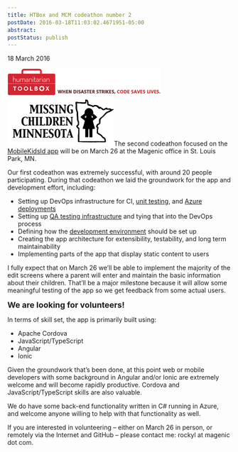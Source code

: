 ```yaml
---
title: HTBox and MCM codeathon number 2
postDate: 2016-03-18T11:03:02.4671951-05:00
abstract: 
postStatus: publish
---
```

18 March 2016

[![ht-hero](binary/Open-Live-Writer/HTBox-and-MCM-codeathon-number-2_9866/ht-hero_thumb.png "ht-hero")](binary/Open-Live-Writer/HTBox-and-MCM-codeathon-number-2_9866/ht-hero_2.png)[![MCM-logo-s](binary/Open-Live-Writer/HTBox-and-MCM-codeathon-number-2_9866/MCM-logo-s_thumb.jpg "MCM-logo-s")](binary/Open-Live-Writer/HTBox-and-MCM-codeathon-number-2_9866/MCM-logo-s_2.jpg)The second codeathon focused on the [MobileKidsId app](https://github.com/HTBox/MobileKidsIdApp/) will be on March 26 at the Magenic office in St. Louis Park, MN.

Our first codeathon was extremely successful, with around 20 people participating. During that codeathon we laid the groundwork for the app and development effort, including:

- Setting up DevOps infrastructure for CI, [unit testing](https://github.com/HTBox/MobileKidsIdApp/blob/master/docs/Testing.md), and [Azure deployments](https://github.com/HTBox/MobileKidsIdApp/blob/master/docs/Deploy%20Environment.md)
- Setting up [QA testing infrastructure](https://github.com/HTBox/MobileKidsIdApp/blob/master/docs/HockeyApp.md) and tying that into the DevOps process
- Defining how the [development environment](https://github.com/HTBox/MobileKidsIdApp/blob/master/docs/Developer%20setup.md) should be set up
- Creating the app architecture for extensibility, testability, and long term maintainability
- Implementing parts of the app that display static content to users


I fully expect that on March 26 we’ll be able to implement the majority of the edit screens where a parent will enter and maintain the basic information about their children. That’ll be a major milestone because it will allow some meaningful testing of the app so we get feedback from some actual users.

**<font size="4">We are looking for volunteers!</font>**

In terms of skill set, the app is primarily built using:

- Apache Cordova
- JavaScript/TypeScript
- Angular
- Ionic


Given the groundwork that’s been done, at this point web or mobile developers with some background in Angular and/or Ionic are extremely welcome and will become rapidly productive. Cordova and JavaScript/TypeScript skills are also valuable.

We do have some back-end functionality written in C# running in Azure, and welcome anyone willing to help with that functionality as well.

If you are interested in volunteering – either on March 26 in person, or remotely via the Internet and GitHub – please contact me: rockyl at magenic dot com.
